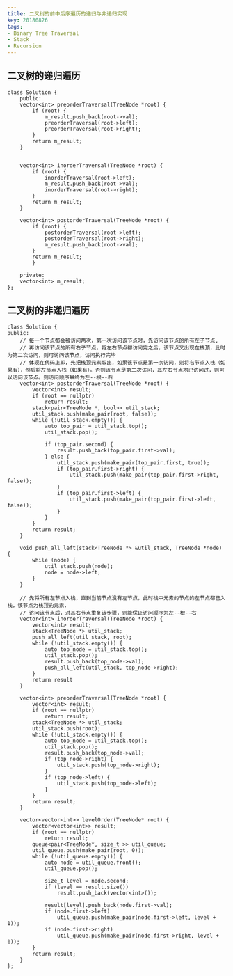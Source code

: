 ```yaml
---
title: 二叉树的前中后序遍历的递归与非递归实现
key: 20180826
tags:
- Binary Tree Traversal
- Stack
- Recursion
---
```


## 二叉树的递归遍历 ##
<!--more-->

    class Solution {
		public:
	    vector<int> preorderTraversal(TreeNode *root) {
	        if (root) {
	            m_result.push_back(root->val);
	            preorderTraversal(root->left);
	            preorderTraversal(root->right);
	        }
	        return m_result;
	    }
	
	
	    vector<int> inorderTraversal(TreeNode *root) {
	        if (root) {
	            inorderTraversal(root->left);
	            m_result.push_back(root->val);
	            inorderTraversal(root->right);
	        }
	        return m_result;
	    }
	
	    vector<int> postorderTraversal(TreeNode *root) {
	        if (root) {
	            postorderTraversal(root->left);
	            postorderTraversal(root->right);
	            m_result.push_back(root->val);
	        }
	        return m_result;
	    	}
	
		private:
	    vector<int> m_result;
	};


## 二叉树的非递归遍历 ##
	class Solution {
	public:
		// 每一个节点都会被访问两次，第一次访问该节点时，先访问该节点的所有左子节点,
		// 再访问该节点的所有右子节点，将左右节点都访问完之后，该节点又出现在栈顶，此时为第二次访问，则可访问该节点，访问执行完毕
		// 体现在代码上即，先把栈顶元素取出，如果该节点是第一次访问，则将右节点入栈（如果有），然后将左节点入栈（如果有）。否则该节点是第二次访问，其左右节点均已访问过，则可以访问该节点。则访问顺序最终为左--根--右
	    vector<int> postorderTraversal(TreeNode *root) {
	        vector<int> result;
	        if (root == nullptr)
	            return result;
	        stack<pair<TreeNode *, bool>> util_stack;
	        util_stack.push(make_pair(root, false));
	        while (!util_stack.empty()) {
	            auto top_pair = util_stack.top();
	            util_stack.pop();
	
	            if (top_pair.second) {
	                result.push_back(top_pair.first->val);
	            } else {
	                util_stack.push(make_pair(top_pair.first, true));
	                if (top_pair.first->right) {
	                    util_stack.push(make_pair(top_pair.first->right, false));
	                }
	                if (top_pair.first->left) {
	                    util_stack.push(make_pair(top_pair.first->left, false));
	                }
	            }
	        }
	        return result;
	    }
	
	    void push_all_left(stack<TreeNode *> &util_stack, TreeNode *node) {
	        while (node) {
	            util_stack.push(node);
	            node = node->left;
	        }
	    }
	
		// 先将所有左节点入栈，直到当前节点没有左节点，此时栈中元素的节点的左节点都已入栈，该节点为栈顶的元素，
		// 访问该节点后，对其右节点重复该步骤，则能保证访问顺序为左--根--右
	    vector<int> inorderTraversal(TreeNode *root) {
	        vector<int> result;
	        stack<TreeNode *> util_stack;
	        push_all_left(util_stack, root);
	        while (!util_stack.empty()) {
	            auto top_node = util_stack.top();
	            util_stack.pop();
	            result.push_back(top_node->val);
	            push_all_left(util_stack, top_node->right);
	        }
	        return result
	    }
	
	    vector<int> preorderTraversal(TreeNode *root) {
	        vector<int> result;
	        if (root == nullptr)
	            return result;
	        stack<TreeNode *> util_stack;
	        util_stack.push(root);
	        while (!util_stack.empty()) {
	            auto top_node = util_stack.top();
	            util_stack.pop();
	            result.push_back(top_node->val);
	            if (top_node->right) {
	                util_stack.push(top_node->right);
	            }
	            if (top_node->left) {
	                util_stack.push(top_node->left);
	            }
	        }
	        return result;
	    }

		vector<vector<int>> levelOrder(TreeNode* root) {
	        vector<vector<int>> result;
	        if (root == nullptr)
	            return result;
	        queue<pair<TreeNode*, size_t >> util_queue;
	        util_queue.push(make_pair(root, 0));
	        while (!util_queue.empty()) {
	            auto node = util_queue.front();
	            util_queue.pop();
	
	            size_t level = node.second;
	            if (level == result.size())
	                result.push_back(vector<int>());
	
	            result[level].push_back(node.first->val);
	            if (node.first->left)
	                util_queue.push(make_pair(node.first->left, level + 1));
	            if (node.first->right)
	                util_queue.push(make_pair(node.first->right, level + 1));
	        }
	        return result;
	    }
	};